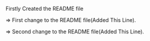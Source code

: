 Firstly Created the README file

=> First change to the README file(Added This Line).

=> Second change to the README file(Added This Line).